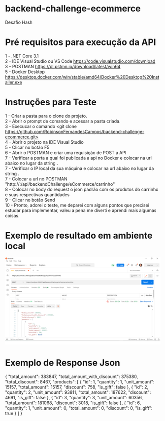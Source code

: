 # backend-challenge-ecommerce
Desafio Hash

# Pré requisitos para execução da API

1 - .NET Core 3.1 \
2 - IDE Visual Studio ou VS Code https://code.visualstudio.com/download \
3 - POSTMAN  https://dl.pstmn.io/download/latest/win64 \
5 - Docker Desktop https://desktop.docker.com/win/stable/amd64/Docker%20Desktop%20Installer.exe

# Instruções para Teste

1 - Criar a pasta para o clone do projeto. \
2 - Abrir o prompt de comando e acessar a pasta criada. \
3 - Execucar o comando <git clone https://github.com/RobinsonFernandesCampos/backend-challenge-ecommerce.git> \
4 - Abrir o projeto na IDE Visual Studio \
5 - Clicar no botão F5 \
6 - Abrir o POSTMAN e criar uma requisição de POST a API \
7 - Verificar a porta a qual foi publicada a api no Docker e colocar na url abaixo no lugar da string <PortaAPIDocker>. \
7 - Verificar o IP local da sua máquina e colocar na url abaixo no lugar da string <IpLocal>. \
7 - Colocar a url no POSTMAN "http://<IpLocal>:<PortaAPIDocker>/api/backendChallenge/eCommerce/carrinho" \
8 - Colocar no body do request o json padrão com os produtos do carrinho e suas respectivas quantidades \
9 - Clicar no botão Send \
10 - Pronto, adorei o teste, me deparei com alguns pontos que precisei estudar para implementar, valeu a pena me diverti e aprendi mais algumas coisas.

# Exemplo de resultado em ambiente local
![img](https://github.com/RobinsonFernandesCampos/backend-challenge-ecommerce/blob/main/ExemploResultadoExecucao.png)

# Exemplo de Response Json 

{
    "total_amount": 383847,
    "total_amount_with_discount": 375380,
    "total_discount": 8467,
    "products": [
        {
            "id": 1,
            "quantity": 1,
            "unit_amount": 15157,
            "total_amount": 15157,
            "discount": 758,
            "is_gift": false
        },
        {
            "id": 2,
            "quantity": 2,
            "unit_amount": 93811,
            "total_amount": 187622,
            "discount": 4691,
            "is_gift": false
        },
        {
            "id": 3,
            "quantity": 3,
            "unit_amount": 60356,
            "total_amount": 181068,
            "discount": 3018,
            "is_gift": false
        },
        {
            "id": 6,
            "quantity": 1,
            "unit_amount": 0,
            "total_amount": 0,
            "discount": 0,
            "is_gift": true
        }
    ]
}

